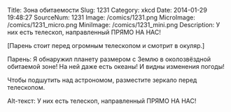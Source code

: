 Title: Зона обитаемости 
Slug: 1231 
Category: xkcd 
Date: 2014-01-29 19:48:27 
SourceNum: 1231 
Image: /comics/1231.png 
MicroImage: /comics/1231_micro.png 
MiniImage: /comics/1231_mini.png 
Description: У них есть телескоп, направленный ПРЯМО НА НАС! 

[Парень стоит перед огромным телескопом и смотрит в окуляр.]

Парень: Я обнаружил планету размером с Землю в околозвёздной обитаемой зоне! На ней даже есть океаны! И видны изменения погоды!

Чтобы подшутить над астрономом, разместите зеркало перед телескопом.

Alt-текст: У них есть телескоп, направленный ПРЯМО НА НАС!